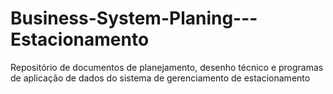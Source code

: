 # Business-System-Planing---Estacionamento
Repositório de documentos de planejamento, desenho técnico e programas de aplicação de dados do sistema de gerenciamento de estacionamento
